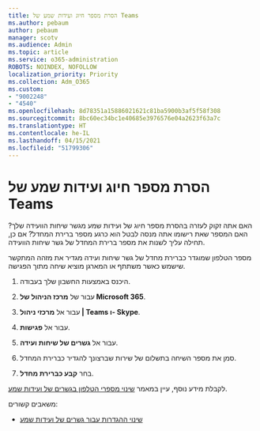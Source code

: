 ```yaml
---
title: הסרת מספר חיוג ועידות שמע של Teams
ms.author: pebaum
author: pebaum
manager: scotv
ms.audience: Admin
ms.topic: article
ms.service: o365-administration
ROBOTS: NOINDEX, NOFOLLOW
localization_priority: Priority
ms.collection: Adm_O365
ms.custom:
- "9002248"
- "4540"
ms.openlocfilehash: 8d78351a15886021621c81ba5900b3af5f58f308
ms.sourcegitcommit: 8bc60ec34bc1e40685e3976576e04a2623f63a7c
ms.translationtype: HT
ms.contentlocale: he-IL
ms.lasthandoff: 04/15/2021
ms.locfileid: "51799306"
---
```

# <a name="remove-teams-dial-in-conferencing-number"></a>הסרת מספר חיוג ועידות שמע של Teams

האם אתה זקוק לעזרה בהסרת מספר חיוג של ועידות שמע מגשר שיחות הוועידה שלך? האם המספר שאת רישומו אתה מנסה לבטל הוא כרגע מספר ברירת המחדל? אם כן, תחילה עליך לשנות את מספר ברירת המחדל של גשר שיחות הוועידה.

מספר הטלפון שמוגדר כברירת מחדל של גשר שיחות ועידה מגדיר את מזהה המתקשר שישמש כאשר משתתף או המארגן מוציא שיחה מתוך הפגישה.

1. היכנס באמצעות החשבון שלך בעבודה.

2. עבור של **מרכז הניהול של Microsoft 365**.

3. עבור אל **מרכזי ניהול | Teams ו- Skype**.

4. עבור אל **פגישות**.

5. עבור אל **גשרים של שיחות ועידה**.

6. סמן את מספר השיחה בתשלום של שירות שברצונך להגדיר כברירת המחדל.

7. בחר **קבע כברירת מחדל**.

לקבלת מידע נוסף, עיין במאמר [שינוי מספרי הטלפון בגשרים של ועידות שמע](https://docs.microsoft.com/microsoftteams/change-the-phone-numbers-on-your-audio-conferencing-bridge).

משאבים קשורים:

- [שינוי ההגדרות עבור גשרים של ועידות שמע](https://docs.microsoft.com/microsoftteams/change-the-settings-for-an-audio-conferencing-bridge)
